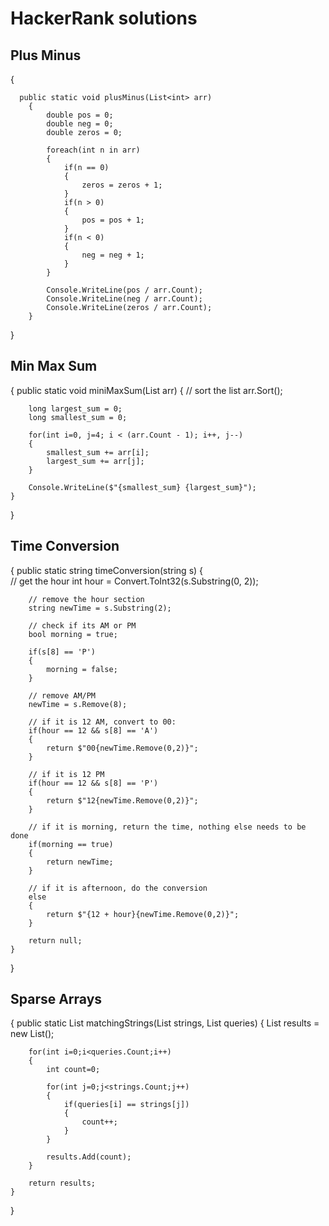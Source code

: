 # HackerRank solutions

## Plus Minus
{
```
  public static void plusMinus(List<int> arr)
    {
        double pos = 0;
        double neg = 0;
        double zeros = 0;
        
        foreach(int n in arr)
        {
            if(n == 0)
            {
                zeros = zeros + 1;
            }
            if(n > 0)
            {
                pos = pos + 1;
            }
            if(n < 0)
            {
                neg = neg + 1;
            }
        }
        
        Console.WriteLine(pos / arr.Count);
        Console.WriteLine(neg / arr.Count);
        Console.WriteLine(zeros / arr.Count);
    }
```
}
                     
## Min Max Sum
{
  public static void miniMaxSum(List<int> arr)
    {
        // sort the list
        arr.Sort();
        
        long largest_sum = 0;
        long smallest_sum = 0;
        
        for(int i=0, j=4; i < (arr.Count - 1); i++, j--)
        {
            smallest_sum += arr[i];
            largest_sum += arr[j];            
        }
        
        Console.WriteLine($"{smallest_sum} {largest_sum}");
    }
}
                                        
## Time Conversion
{
  public static string timeConversion(string s)
    {   
        // get the hour
        int hour = Convert.ToInt32(s.Substring(0, 2));
        
        // remove the hour section
        string newTime = s.Substring(2);
        
        // check if its AM or PM
        bool morning = true;
        
        if(s[8] == 'P')
        {
            morning = false;
        }
        
        // remove AM/PM
        newTime = s.Remove(8);
        
        // if it is 12 AM, convert to 00:
        if(hour == 12 && s[8] == 'A')
        {
            return $"00{newTime.Remove(0,2)}";
        }
        
        // if it is 12 PM
        if(hour == 12 && s[8] == 'P')
        {
            return $"12{newTime.Remove(0,2)}";
        }
        
        // if it is morning, return the time, nothing else needs to be done
        if(morning == true)
        {
            return newTime;
        }
        
        // if it is afternoon, do the conversion
        else
        {
            return $"{12 + hour}{newTime.Remove(0,2)}";
        }
        
        return null;
    }
}
                                        
## Sparse Arrays
{
  public static List<int> matchingStrings(List<string> strings, List<string> queries)
    {
        List<int> results = new List<int>();
        
        for(int i=0;i<queries.Count;i++)
        {
            int count=0;
            
            for(int j=0;j<strings.Count;j++)
            {
                if(queries[i] == strings[j])
                {
                    count++;
                }
            }
            
            results.Add(count);
        }
        
        return results;
    }
}
